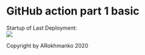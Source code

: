 # GitHub action part 1 basic

Startup of Last Deployment:<br>
<img src="https://github.com/ARokhmanko/BR/workflows/myworkflow/CI_test/badge.svg?branch=master"><br>

Copyright by ARokhmanko 2020
